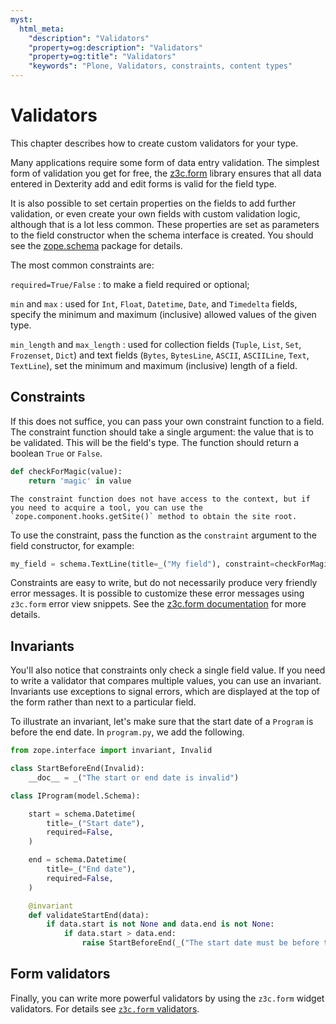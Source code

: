 ```yaml
---
myst:
  html_meta:
    "description": "Validators"
    "property=og:description": "Validators"
    "property=og:title": "Validators"
    "keywords": "Plone, Validators, constraints, content types"
---
```


# Validators

This chapter describes how to create custom validators for your type.

Many applications require some form of data entry validation.
The simplest form of validation you get for free, the [z3c.form](https://pypi.org/project/z3c.form/) library ensures that all data entered in Dexterity add and edit forms is valid for the field type.

It is also possible to set certain properties on the fields to add further validation, or even create your own fields with custom validation logic, although that is a lot less common.
These properties are set as parameters to the field constructor when the schema interface is created.
You should see the [zope.schema](https://pypi.org/project/zope.schema/) package for details.

The most common constraints are:

`required=True/False`
: to make a field required or optional;

`min` and `max`
: used for `Int`, `Float`, `Datetime`, `Date`, and `Timedelta` fields, specify the minimum and maximum (inclusive) allowed values of the given type.

`min_length` and `max_length`
: used for collection fields (`Tuple`, `List`, `Set`, `Frozenset`, `Dict`) and text fields (`Bytes`, `BytesLine`, `ASCII`, `ASCIILine`, `Text`, `TextLine`), set the minimum and maximum (inclusive) length of a field.


## Constraints

If this does not suffice, you can pass your own constraint function to a field.
The constraint function should take a single argument: the value that is to be validated.
This will be the field's type.
The function should return a boolean `True` or `False`.

```python
def checkForMagic(value):
    return 'magic' in value
```

```{note}
The constraint function does not have access to the context, but if you need to acquire a tool, you can use the `zope.component.hooks.getSite()` method to obtain the site root.
```

To use the constraint, pass the function as the `constraint` argument to the field constructor, for example:

```python
my_field = schema.TextLine(title=_("My field"), constraint=checkForMagic)
```

Constraints are easy to write, but do not necessarily produce very friendly error messages.
It is possible to customize these error messages using `z3c.form` error view snippets.
See the [z3c.form documentation](https://z3cform.readthedocs.io/en/latest/) for more details.


## Invariants

You'll also notice that constraints only check a single field value.
If you need to write a validator that compares multiple values, you can use an invariant.
Invariants use exceptions to signal errors, which are displayed at the top of the form rather than next to a particular field.

To illustrate an invariant, let's make sure that the start date of a `Program` is before the end date.
In `program.py`, we add the following.

```python
from zope.interface import invariant, Invalid

class StartBeforeEnd(Invalid):
    __doc__ = _("The start or end date is invalid")

class IProgram(model.Schema):

    start = schema.Datetime(
        title=_("Start date"),
        required=False,
    )

    end = schema.Datetime(
        title=_("End date"),
        required=False,
    )

    @invariant
    def validateStartEnd(data):
        if data.start is not None and data.end is not None:
            if data.start > data.end:
                raise StartBeforeEnd(_("The start date must be before the end date."))
```


## Form validators

Finally, you can write more powerful validators by using the `z3c.form` widget validators.
For details see [`z3c.form` validators](https://5.docs.plone.org/develop/plone/forms/z3c.form.html#validators).
